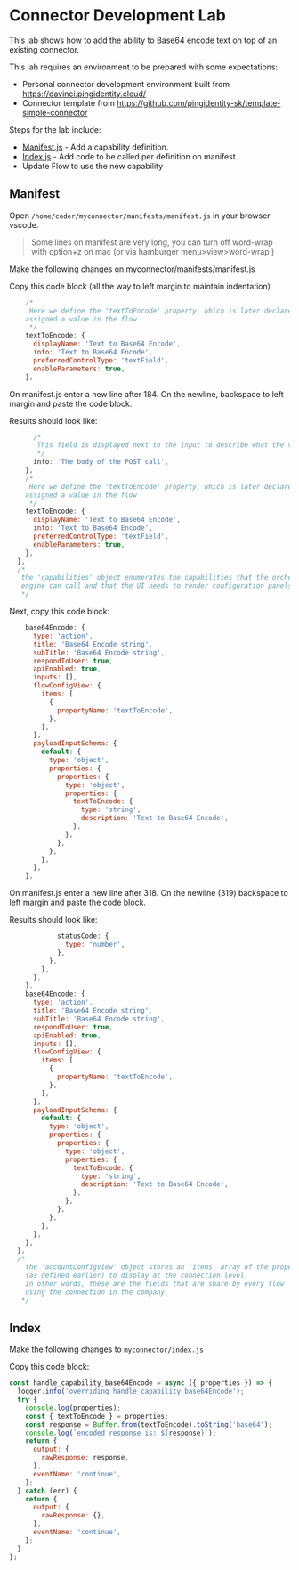 # Connector Development Lab

This lab shows how to add the ability to Base64 encode text on top of an existing connector.

This lab requires an environment to be prepared with some expectations:

- Personal connector development environment built from https://davinci.pingidentity.cloud/
- Connector template from https://github.com/pingidentity-sk/template-simple-connector

Steps for the lab include:

- [Manifest.js](#manifest) - Add a capability definition.
- [Index.js](#index) - Add code to be called per definition on manifest.
- Update Flow to use the new capability

## Manifest

Open `/home/coder/myconnector/manifests/manifest.js` in your browser vscode.

> Some lines on manifest are very long, you can turn off word-wrap with option+z on mac (or via hamburger menu>view>word-wrap )

Make the following changes on myconnector/manifests/manifest.js

Copy this code block (all the way to left margin to maintain indentation)

```js
    /*
     Here we define the 'textToEncode' property, which is later declared as something that is
    assigned a value in the flow
     */
    textToEncode: {
      displayName: 'Text to Base64 Encode',
      info: 'Text to Base64 Encode',
      preferredControlType: 'textField',
      enableParameters: true,
    },
```

On manifest.js enter a new line after 184. On the newline, backspace to left margin and paste the code block.

Results should look like:

```js
      /*
       This field is displayed next to the input to describe what the value should be
       */
      info: 'The body of the POST call',
    },
    /*
     Here we define the 'textToEncode' property, which is later declared as something that is
    assigned a value in the flow
     */
    textToEncode: {
      displayName: 'Text to Base64 Encode',
      info: 'Text to Base64 Encode',
      preferredControlType: 'textField',
      enableParameters: true,
    },
  },
  /*
   the 'capabilities' object enumerates the capabilities that the orchestration
   engine can call and that the UI needs to render configuration panels for
   */
```

Next, copy this code block:

```js
    base64Encode: {
      type: 'action',
      title: 'Base64 Encode string',
      subTitle: 'Base64 Encode string',
      respondToUser: true,
      apiEnabled: true,
      inputs: [],
      flowConfigView: {
        items: [
          {
            propertyName: 'textToEncode',
          },
        ],
      },
      payloadInputSchema: {
        default: {
          type: 'object',
          properties: {
            properties: {
              type: 'object',
              properties: {
                textToEncode: {
                  type: 'string',
                  description: 'Text to Base64 Encode',
                },
              },
            },
          },
        },
      },
    },
```

On manifest.js enter a new line after 318. On the newline (319) backspace to left margin and paste the code block.

Results should look like:

```js
            statusCode: {
              type: 'number',
            },
          },
        },
      },
    },
    base64Encode: {
      type: 'action',
      title: 'Base64 Encode string',
      subTitle: 'Base64 Encode string',
      respondToUser: true,
      apiEnabled: true,
      inputs: [],
      flowConfigView: {
        items: [
          {
            propertyName: 'textToEncode',
          },
        ],
      },
      payloadInputSchema: {
        default: {
          type: 'object',
          properties: {
            properties: {
              type: 'object',
              properties: {
                textToEncode: {
                  type: 'string',
                  description: 'Text to Base64 Encode',
                },
              },
            },
          },
        },
      },
    },
  },
  /*
    the 'accountConfigView' object stores an 'items' array of the properties
    (as defined earlier) to display at the connection level.
    In other words, these are the fields that are share by every flow
    using the connection in the company.
   */
```

## Index

Make the following changes to `myconnector/index.js`

Copy this code block:

```js
const handle_capability_base64Encode = async ({ properties }) => {
  logger.info('overriding handle_capability_base64Encode');
  try {
    console.log(properties);
    const { textToEncode } = properties;
    const response = Buffer.from(textToEncode).toString('base64');
    console.log(`encoded response is: ${response}`);
    return {
      output: {
        rawResponse: response,
      },
      eventName: 'continue',
    };
  } catch (err) {
    return {
      output: {
        rawResponse: {},
      },
      eventName: 'continue',
    };
  }
};
```
